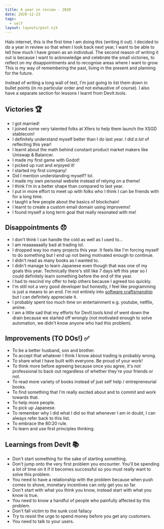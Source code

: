 ```yaml
---
title: A year in review - 2020
date: 2020-12-23
tags:
  - self
layout: layouts/post.njk
---
```


Halo internet, this is the first time I am doing this (writing it out). I decided to do a year in review so that when I look back next year, I want to be able to tell how much I have grown as an individual. The second reason of writing it out is because I want to acknowledge and celebrate the small victories, to reflect on my disappointments and to recognise areas where I want to grow. This is my way of remembering the past, living in the present and planning for the future.

Instead of writing a long wall of text, I'm just going to list them down in bullet points (in no particular order and not exhaustive of course). I also have a separate section for lessons I learnt from DevIt.tools.

## Victories 🏆
- I got married!
- I joined some very talented folks at Xfers to help them launch the XSGD stablecoin!
- I definitely understand myself better than I do last year. I did _a lot_ of reflecting this year!
- I learnt about the math behind constant product market makers like Uniswap & Balancer.
- I made my first game with Godot!
- I picked up rust and enjoyed it!
- I started my first company!
- Did I mention understanding myself? lol.
- I made my own personal website instead of relying on a theme!
- I think I'm in a better shape than compared to last year.
- I put in more effort to meet up with folks who I think I can be friends with for a long time.
- I taught a few people about the basics of blockchain!
- I learnt to create a custom email domain using improvemx!
- I found myself a long term goal that really resonated with me!

## Disappointments 😞
- I don't think I can handle the cold as well as I used to...
- I am reaaaaaaally bad at trading lol.
- I dropped way too many projects this year. It feels like I'm forcing myself to do something but I end up not being motivated enough to continue.
- I didn't read as many books as I wanted to.
- I didn't manage to learn Japanese even though that was one of my goals this year. Technically there's still like 7 days left this year so I could definitely learn something before the end of the year.
- I had to rescind my offer to help others because I agreed too quickly.
- I'm still not a very good developer but honestly, I feel like programming is just a means to an end. I'm not entirely into [software craftsmanship](https://manifesto.softwarecraftsmanship.org/) but I can definitely appreciate it.
- I probably spent too much time on entertainment e.g. youtube, netflix, anime.
- I am a little sad that my efforts for DevIt.tools kind of went down the drain because we started off wrongly (not motivated enough to solve automation, we didn't know anyone who had this problem).

## Improvements (TO DOs!) ✅
- To be a better husband, son and brother.
- To accept that whatever I think I know about trading is probably wrong. 
- To share what I have built with everyone. Be proud of your work!
- To think more before agreeing because once you agree, it's not professional to back out regardless of whether they're your friends or not.
- To read more variety of books instead of just self help / entrepreneurial books.
- To find something that I'm really excited about and to commit and work towards that.
- To help more people.
- To pick up Japanese.
- To remember why I did what I did so that whenever I am in doubt, I can always refer back to this list.
- To embrace the 80:20 rule.
- To learn and use first principles thinking.

## Learnings from DevIt 📚
- Don't start something for the sake of starting something.
- Don't jump onto the very first problem you encounter. You'll be spending a lot of time on it if it becomes successful so you must really want to solve this problem.
- You need to have a relationship with the problem because when push comes to shove, monetary incentives can only get you so far.
- Don't start with what you think you know, instead start with what you know is true.
- You need to know a handful of people who painfully affected by this problem.
- Don't fall victim to the sunk cost fallacy
- Try to resist the urge to spend money before you get any customers.
- You need to talk to your users.